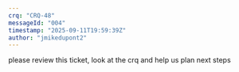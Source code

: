 ```yaml
---
crq: "CRQ-48"
messageId: "004"
timestamp: "2025-09-11T19:59:39Z"
author: "jmikedupont2"
---
```


please review this ticket, look at the crq and help us plan next steps
